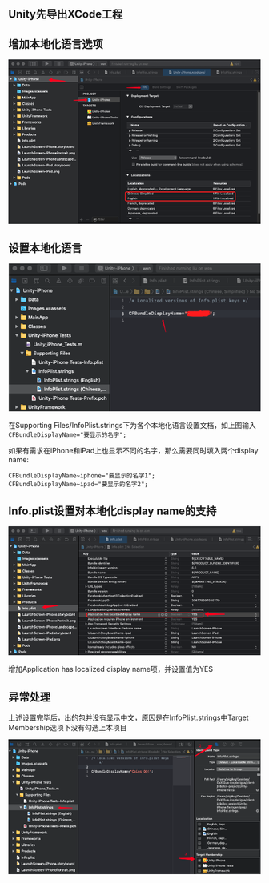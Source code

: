 ## Unity先导出XCode工程

## 增加本地化语言选项
![](https://raw.githubusercontent.com/iningwei/SelfPictureHost/master/Blog/20210208171121.png)

## 设置本地化语言
![](https://raw.githubusercontent.com/iningwei/SelfPictureHost/master/Blog/20210208171229.png)

在Supporting Files/InfoPlist.strings下为各个本地化语言设置文档，如上图输入``CFBundleDisplayName="要显示的名字";``

如果有需求在iPhone和iPad上也显示不同的名字，那么需要同时填入两个display name:
```
CFBundleDisplayName~iphone="要显示的名字1";
CFBundleDisplayName~ipad="要显示的名字2";
```

## Info.plist设置对本地化display name的支持
![](https://raw.githubusercontent.com/iningwei/SelfPictureHost/master/Blog/20210208171425.png)

增加Application has localized display name项，并设置值为YES

## 异常处理
上述设置完毕后，出的包并没有显示中文，原因是在InfoPlist.strings中Target Membership选项下没有勾选上本项目

![](https://raw.githubusercontent.com/iningwei/SelfPictureHost/master/Blog/20210208172013.png)
